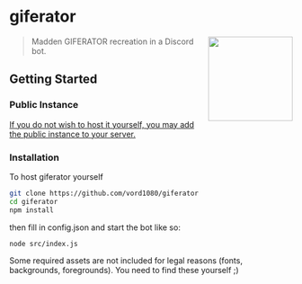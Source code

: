 # giferator

<img src="https://cdn.discordapp.com/attachments/232245773448773633/815672959174836244/composite.gif" height="150" align="right">

> Madden GIFERATOR recreation in a Discord bot.

## Getting Started

### Public Instance 

[If you do not wish to host it yourself, you may add the public instance to your server.](https://discord.com/oauth2/authorize?scope=applications.commands+bot&client_id=815181449028042762)

### Installation

To host giferator yourself

```bash
git clone https://github.com/vord1080/giferator
cd giferator
npm install
```
then fill in config.json and start the bot like so:
```bash
node src/index.js
```
Some required assets are not included for legal reasons (fonts, backgrounds, foregrounds). You need to find these yourself ;)
